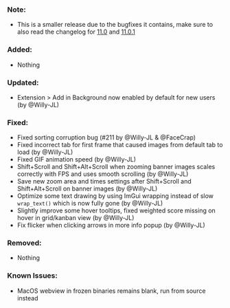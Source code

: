 ### Note:
- This is a smaller release due to the bugfixes it contains, make sure to also read the changelog for [11.0](https://github.com/Willy-JL/F95Checker/releases/tag/11.0) and [11.0.1](https://github.com/Willy-JL/F95Checker/releases/tag/11.0.1)

### Added:
- Nothing

### Updated:
- Extension > Add in Background now enabled by default for new users (by @Willy-JL)

### Fixed:
- Fixed sorting corruption bug (#211 by @Willy-JL & @FaceCrap)
- Fixed incorrect tab for first frame that caused images from default tab to load (by @Willy-JL)
- Fixed GIF animation speed (by @Willy-JL)
- Shift+Scroll and Shift+Alt+Scroll when zooming banner images scales correctly with FPS and uses smooth scrolling (by @Willy-JL)
- Save new zoom area and times settings after Shift+Scroll and Shift+Alt+Scroll on banner images (by @Willy-JL)
- Optimize some text drawing by using ImGui wrapping instead of slow `wrap_text()` which is now fully gone (by @Willy-JL)
- Slightly improve some hover tooltips, fixed weighted score missing on hover in grid/kanban view (by @Willy-JL)
- Fix flicker when clicking arrows in more info popup (by @Willy-JL)

### Removed:
- Nothing

### Known Issues:
- MacOS webview in frozen binaries remains blank, run from source instead
